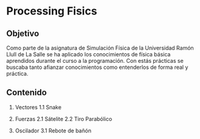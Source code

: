# Processing Fisics
 
 
 
## Objetivo 

Como parte de la asignatura de Simulación Física de la Universidad Ramón Llull de La Salle se ha aplicado los conocimientos de física básica aprendidos durante el curso a la programación. Con estás prácticas se buscaba tanto afianzar conocimientos como entenderlos de forma real y práctica. 

 
## Contenido 

1. Vectores 
  1.1 Snake

2. Fuerzas
  2.1 Sátelite
  2.2 Tiro Parabólico
  
3. Oscilador
  3.1 Rebote de bañón
